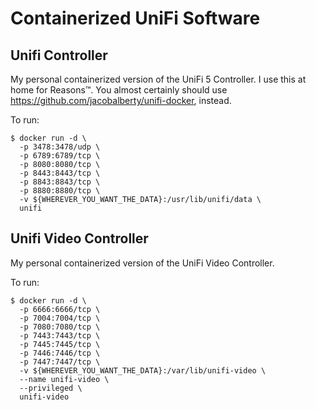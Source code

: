 # Containerized UniFi Software

## Unifi Controller

My personal containerized version of the UniFi 5 Controller. I use this at home
for Reasons&trade;. You almost certainly should use
https://github.com/jacobalberty/unifi-docker, instead.

To run:
```
$ docker run -d \
  -p 3478:3478/udp \
  -p 6789:6789/tcp \
  -p 8080:8080/tcp \
  -p 8443:8443/tcp \
  -p 8843:8843/tcp \
  -p 8880:8880/tcp \
  -v ${WHEREVER_YOU_WANT_THE_DATA}:/usr/lib/unifi/data \
  unifi
```

## Unifi Video Controller

My personal containerized version of the UniFi Video Controller.

To run:
```
$ docker run -d \
  -p 6666:6666/tcp \
  -p 7004:7004/tcp \
  -p 7080:7080/tcp \
  -p 7443:7443/tcp \
  -p 7445:7445/tcp \
  -p 7446:7446/tcp \
  -p 7447:7447/tcp \
  -v ${WHEREVER_YOU_WANT_THE_DATA}:/var/lib/unifi-video \
  --name unifi-video \
  --privileged \
  unifi-video
```